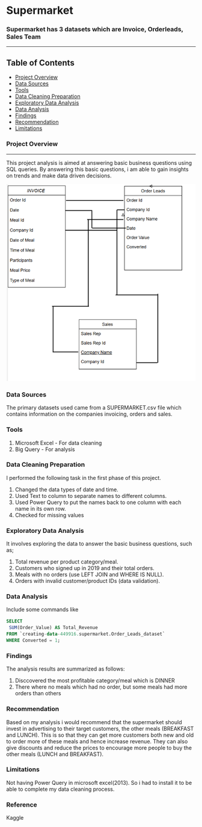 # Supermarket
### Supermarket has 3 datasets which are Invoice, Orderleads, Sales Team 
---

## Table of Contents

  - [Project Overview](#project-overview) 
  - [Data Sources](#data-sources)
  - [Tools](#tools)
  - [Data Cleaning Preparation](#data-cleaning-preparation)
  - [Exploratory Data Analysis](#exploratory-data-analysis)
  - [Data Analysis](#data-analysis)
  - [Findings](#findings)
  - [Recommendation](#recommendation)
  - [Limitations](#limitations)
   

### Project Overview
---

This project analysis is aimed at answering basic business questions using SQL queries. By answering this basic questions, i am able to gain insights on trends and make data driven decisions. 

![alt](https://github.com/Awasume-Marylin/Supermarket/blob/f287ef7929f877a40f144705b191777ae656e820/Images/Relational%20Database.png)

### Data Sources

The primary datasets used came from a SUPERMARKET.csv file which contains information on the companies invoicing, orders and sales.

### Tools

1. Microsoft Excel - For data cleaning
2. Big Query - For analysis

### Data Cleaning Preparation

I performed the following task in the first phase of this project. 
1. Changed the data types of date and time.
2. Used Text to column to separate names to different columns.
3. Used Power Query to put the names back to one column with each name in its own row.
4. Checked for missing values

### Exploratory Data Analysis

It involves exploring the data to answer the basic business questions, such as;
1. Total revenue per product category/meal.
2. Customers who signed up in 2019 and their total orders.
3. Meals with no orders (use LEFT JOIN and WHERE IS NULL).
4. Orders with invalid customer/product IDs (data validation).
   
### Data Analysis

Include some commands like

```sql
SELECT 
 SUM(Order_Value) AS Total_Revenue 
FROM `creating-data-449916.supermarket.Order_Leads_dataset` 
WHERE Converted = 1;
```
### Findings

The analysis results are summarized as follows:
1. Disccovered the most profitable category/meal which is DINNER
2. There where no meals which had no order, but some meals had more orders than others

### Recommendation

Based on my analysis i would recommend that the supermarket should invest in advertising to their target customers, the other meals (BREAKFAST and LUNCH). This is so that they can get more customers both new and old to order more of these meals and hence increase revenue.
They can also give discounts and reduce the prices to encourage more people to buy the other meals (LUNCH and BREAKFAST).

### Limitations

Not having Power Query in microsoft excel(2013). So i had to install it to be able to complete my data cleaning process.

### Reference

Kaggle














   
